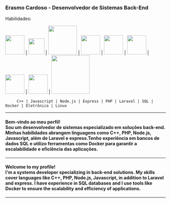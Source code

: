 <h3>Erasmo Cardoso - Desenvolvedor de Sistemas Back-End</h3>

Habilidades: 

<img width = "60px" src="https://github.com/erascardsilva/erascardsilva/assets/70297459/3389a869-e02e-4dc9-9118-3441c8478f7e"> |
<img width = "50px" src="https://github.com/erascardsilva/erascardsilva/assets/70297459/bc247f0c-0f8f-491f-a404-3102327a868d"> |
<img width = "90px" src="https://github.com/erascardsilva/erascardsilva/assets/70297459/0aefe439-664b-4fba-a22f-5e215565ea08"> |
<img width = "60px" src="https://github.com/erascardsilva/erascardsilva/assets/70297459/3971d597-a768-42da-a57d-3a4a4dfc6fcf"> |
<img width = "60px" src="https://github.com/erascardsilva/erascardsilva/assets/70297459/607de259-7fb0-4729-a260-b202ef4ec9d6"> |
<img width = "60px" src="https://github.com/erascardsilva/erascardsilva/assets/70297459/5fa40ae9-99f3-48a2-9cfc-03c4dce38ec2"> |
<img width = "60px" src="https://github.com/erascardsilva/erascardsilva/assets/70297459/0ed376ff-8fb4-4511-9b3c-f6bd9eb44b04"> |
<img width = "60px" src="https://github.com/erascardsilva/erascardsilva/assets/70297459/83bf289b-86f6-4f52-82ed-9a25b5990a4d"> |
<img width = "120px" src="https://github.com/erascardsilva/erascardsilva/assets/70297459/14848a1b-6edd-4fc0-bbe7-592e5ddac0ae"> 


         C++ | Javascript | Node.js | Express | PHP | Laravel | SQL | Docker | Eletrônica | Linux
<hr>       
<h4> Bem-vindo ao meu perfil! <br> Sou um desenvolvedor de sistemas especializado em soluções back-end. 
Minhas habilidades abrangem linguagens como C++, PHP, Node.js, Javascript,
além de Laravel e express.Tenho experiência em bancos de dados SQL
e utilizo ferramentas como Docker para garantir a escalabilidade e eficiência das aplicações.</h4><p>
<hr>
<h4> Welcome to my profile! <br> I'm a systems developer specializing in back-end solutions.
My skills cover languages ​​like C++, PHP, Node.js, Javascript,
in addition to Laravel and express. I have experience in SQL databases
and I use tools like Docker to ensure the scalability and efficiency of applications.</h4><p>
<hr>

